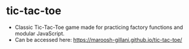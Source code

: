 # tic-tac-toe
* Classic Tic-Tac-Toe game made for practicing factory functions and modular JavaScript.
* Can be accessed here: https://maroosh-gillani.github.io/tic-tac-toe/